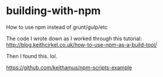 # building-with-npm
How to use npm instead of grunt/gulp/etc

The code I wrote down as I worked through this tutorial:
http://blog.keithcirkel.co.uk/how-to-use-npm-as-a-build-tool/

Then I found this. lol.

https://github.com/keithamus/npm-scripts-example
